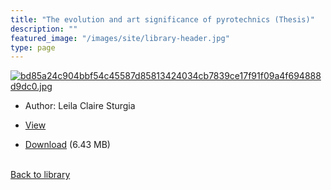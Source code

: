 ```yaml
---
title: "The evolution and art significance of pyrotechnics (Thesis)"
description: ""
featured_image: "/images/site/library-header.jpg"
type: page
---
```


<a href="" target="_blank">![bd85a24c904bbf54c45587d85813424034cb7839ce17f91f09a4f694888d9dc0.jpg](/images/library/bd85a24c904bbf54c45587d85813424034cb7839ce17f91f09a4f694888d9dc0.jpg)</a>
* Author: Leila Claire Sturgia
* <a href="" target="_blank">View</a>

* [Download]() (6.43 MB)

<br />[Back to library](/library/)

